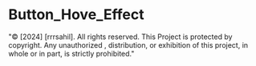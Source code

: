 # Button_Hove_Effect
"© [2024] [rrrsahil]. All rights reserved. This Project is protected by copyright. Any unauthorized , distribution, or exhibition of this project, in whole or in part, is strictly prohibited."
